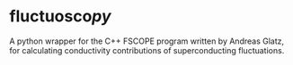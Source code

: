 # fluctuosco*py*
A python wrapper for the C++ FSCOPE program written by Andreas Glatz, for calculating conductivity contributions of superconducting fluctuations.
